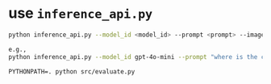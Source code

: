 # use `inference_api.py`

```bash
python inference_api.py --model_id <model_id> --prompt <prompt> --image_path <image_path> --force_address <force_address>

e.g., 
python inference_api.py --model_id gpt-4o-mini --prompt "where is the capital of France?"
```

```
PYTHONPATH=. python src/evaluate.py
```
